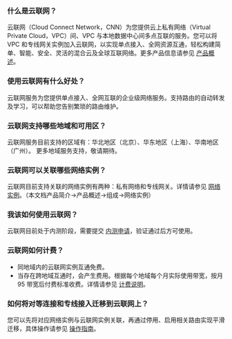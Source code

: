 ### 什么是云联网？
云联网（Cloud Connect Network，CNN）为您提供云上私有网络（Virtual Private Cloud，VPC）间、VPC 与本地数据中心间多点互联的服务。您可以将 VPC 和专线网关实例加入云联网，以实现单点接入、全网资源互通，轻松构建简单、智能、安全、灵活的混合云及全球互联网络。更多产品信息请参见 [产品概述]()。

### 使用云联网有什么好处？
云联网服务为您提供单点接入、全网互联的企业级网络服务。支持路由的自动转发及学习，可以帮助您告别繁琐的路由维护。

### 云联网支持哪些地域和可用区？
云联网服务目前支持的区域有：华北地区（北京）、华东地区（上海）、华南地区（广州）。
更多地域服务支持，敬请期待。

### 云联网可以关联哪些网络实例？
云联网目前支持关联的网络实例有两种：私有网络和专线网关。详情请参见 [网络实例]()。（本文档产品简介->产品概述->组成->网络实例）

### 我该如何使用云联网？
云联网目前处于内测阶段，需要提交 [内测申请]()，验证通过后方可使用。

### 云联网如何计费？
- 同地域内的云联网实例互通免费。
- 当存在跨地域互通时，会产生费用。根据每个地域每个月实际使用带宽，按月 95 带宽后付费标准收费。详情请参见 [计费说明]()。

### 如何将对等连接和专线接入迁移到云联网上？
您可以先将对应网络实例与云联网实例关联，再通过停用、启用相关路由实现平滑迁移，具体操作请参见 [操作指南]()。
